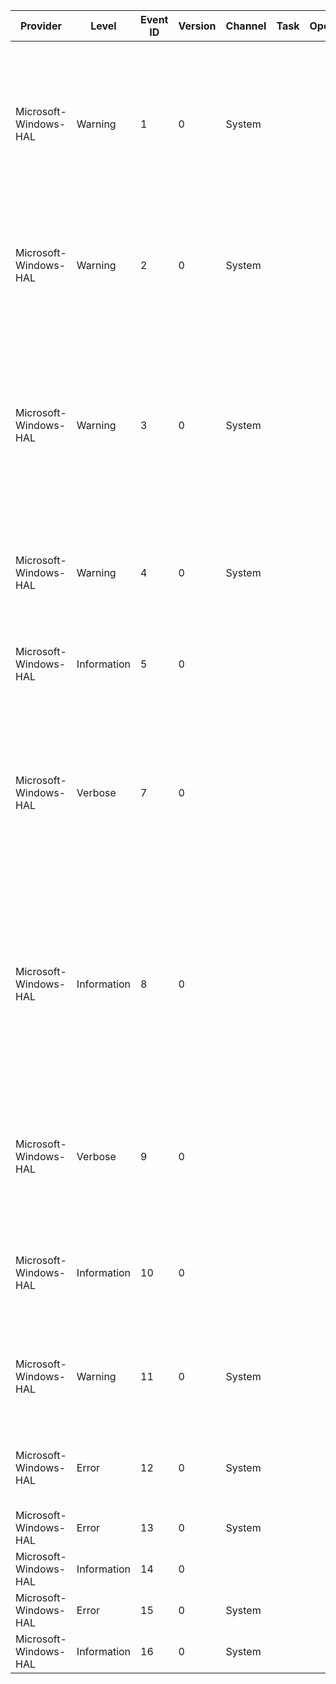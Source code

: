 Provider               |  Level        |  Event ID  |  Version  |  Channel  |  Task  |  Opcode  |  Keyword        |  Message
-----------------------|---------------|------------|-----------|-----------|--------|----------|-----------------|------------------------------------------------------------------------------------------------------------------------------------------------------------------------------------------------------------------------------------------------------------------------------------------------------------------------------------------------------------------------
Microsoft-Windows-HAL  |  Warning      |  1         |  0        |  System   |        |          |                 |  Initialization of the High Precision Event Timer failed due to a BIOS configuration problem.The operating system will use another available platform timer in lieu of the High Precision Event Timer.Contact your system vendor for technical assistance.Initialization status: {Status}.
Microsoft-Windows-HAL  |  Warning      |  2         |  0        |  System   |        |          |                 |  Initialization of the High Precision Event Timer failed due to unsupported hardware.The operating system will use another available platform timer in lieu of the High Precision Event Timer.Initialization status: {Status}.
Microsoft-Windows-HAL  |  Warning      |  3         |  0        |  System   |        |          |                 |  Initialization of the High Precision Event Timer failed due to an interrupt configuration problem.The operating system will use another available platform timer in lieu of the High Precision Event Timer.It may be possible to address this problem with an updated system BIOS.Contact your system vendor for technical assistance.Initialization status: {Status}.
Microsoft-Windows-HAL  |  Warning      |  4         |  0        |  System   |        |          |                 |  Due to an unexpected condition; the operating system will use another available platform timer in lieu of the processor's cycle counters.  Status: {Status}.
Microsoft-Windows-HAL  |  Information  |  5         |  0        |           |        |          |                 |  Due to an expected condition; the operating system will use another available platform timer in lieu of the processor's cycle counters.  Status: {Status}.
Microsoft-Windows-HAL  |  Verbose      |  7         |  0        |           |        |          |                 |  The processor cycle counter on processor {TargetProcessor} has been probed by processor {LeadProcessor}.  A counter delta of {Delta} was detected.  The approximate communication delay between these processors was detected to be {NopCycles}.
Microsoft-Windows-HAL  |  Information  |  8         |  0        |           |        |          |                 |  The processor's cycle counters have been successfully synchronized from processor {LeadProcessor} within acceptable operating thresholds.  The maximum positive delta detected was {MaximumPositiveDelta} and the maximum negative delta was {MaximumNegativeDelta}.  Synchronization executed for {Microseconds} microseconds.
Microsoft-Windows-HAL  |  Verbose      |  9         |  0        |           |        |          |                 |  The processor cycle counter on processor {TargetProcessor} was synchronized against processor {SourceProcessor} using an adjustment of {Bias} cycles on attempt {Wave}.  This resulted in a delta of {Delta} cycles.
Microsoft-Windows-HAL  |  Information  |  10        |  0        |           |        |          |                 |  The synchronization of the processor's cycle counters was not able to synchronize the processors within acceptable operating thresholds.  Status: {Status}.
Microsoft-Windows-HAL  |  Warning      |  11        |  0        |  System   |        |          |                 |  The High Precision Event Timer failed to deliver message signalled interrupts.  The operating system will fall back to line based interrupts for this timer.Initialization status: {Status}.
Microsoft-Windows-HAL  |  Error        |  12        |  0        |  System   |        |          |  halDiagnostic  |  The platform firmware has corrupted memory across the previous system power transition.  Please check for updated firmware for your system.
Microsoft-Windows-HAL  |  Error        |  13        |  0        |  System   |        |          |                 |
Microsoft-Windows-HAL  |  Information  |  14        |  0        |           |        |          |                 |
Microsoft-Windows-HAL  |  Error        |  15        |  0        |  System   |        |          |                 |  The iommu has detected an error.
Microsoft-Windows-HAL  |  Information  |  16        |  0        |  System   |        |          |                 |